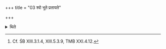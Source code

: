 +++
title = "03 श्वो भूते प्रतायते"

+++

<details><summary>थिते</summary>

3. On the next day Atirātra with all the Stomas and with its first Pr̥ṣṭha-Stotra sung on the Br̥hat-saman is to be performed.[^1]   

[^1]: Cf. ŚB XIII.3.1.4, XIII.5.3.9, TMB XXI.4.12.  
</details>
